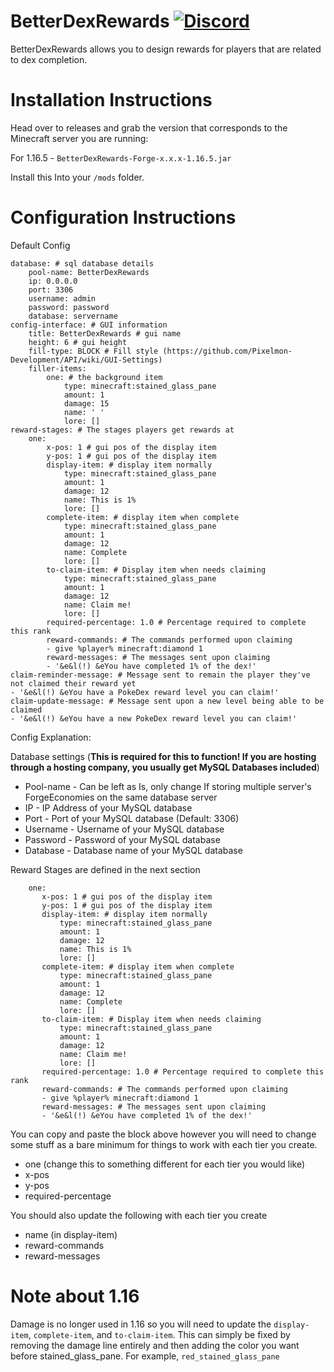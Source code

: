 # BetterDexRewards [![Discord](https://img.shields.io/discord/831966641586831431)](https://discord.gg/7vqgtrjDGw)

BetterDexRewards allows you to design rewards for players that are related to dex completion.

# Installation Instructions
Head over to releases and grab the version that corresponds to the Minecraft server you are running:

For 1.16.5 - `BetterDexRewards-Forge-x.x.x-1.16.5.jar`

Install this Into your `/mods` folder.

# Configuration Instructions

Default Config
```
database: # sql database details
    pool-name: BetterDexRewards
    ip: 0.0.0.0
    port: 3306
    username: admin
    password: password
    database: servername
config-interface: # GUI information
    title: BetterDexRewards # gui name
    height: 6 # gui height
    fill-type: BLOCK # Fill style (https://github.com/Pixelmon-Development/API/wiki/GUI-Settings)
    filler-items:
        one: # the background item
            type: minecraft:stained_glass_pane
            amount: 1
            damage: 15
            name: ' '
            lore: []
reward-stages: # The stages players get rewards at
    one:
        x-pos: 1 # gui pos of the display item
        y-pos: 1 # gui pos of the display item
        display-item: # display item normally
            type: minecraft:stained_glass_pane
            amount: 1
            damage: 12
            name: This is 1%
            lore: []
        complete-item: # display item when complete
            type: minecraft:stained_glass_pane
            amount: 1
            damage: 12
            name: Complete
            lore: []
        to-claim-item: # Display item when needs claiming
            type: minecraft:stained_glass_pane
            amount: 1
            damage: 12
            name: Claim me!
            lore: []
        required-percentage: 1.0 # Percentage required to complete this rank
        reward-commands: # The commands performed upon claiming
        - give %player% minecraft:diamond 1
        reward-messages: # The messages sent upon claiming
        - '&e&l(!) &eYou have completed 1% of the dex!'
claim-reminder-message: # Message sent to remain the player they've not claimed their reward yet
- '&e&l(!) &eYou have a PokeDex reward level you can claim!'
claim-update-message: # Message sent upon a new level being able to be claimed
- '&e&l(!) &eYou have a new PokeDex reward level you can claim!'
```
Config Explanation:

Database settings (**This is required for this to function! If you are hosting through a hosting company, you usually get MySQL Databases included**)

 - Pool-name - Can be left as Is, only change If storing multiple server's ForgeEconomies on the same database server
 - IP - IP Address of your MySQL database
 - Port - Port of your MySQL database (Default: 3306)
 - Username - Username of your MySQL database
 - Password - Password of your MySQL database
 - Database - Database name of your MySQL database
 
 Reward Stages are defined in the next section
 
 ```
     one:
        x-pos: 1 # gui pos of the display item
        y-pos: 1 # gui pos of the display item
        display-item: # display item normally
            type: minecraft:stained_glass_pane
            amount: 1
            damage: 12
            name: This is 1%
            lore: []
        complete-item: # display item when complete
            type: minecraft:stained_glass_pane
            amount: 1
            damage: 12
            name: Complete
            lore: []
        to-claim-item: # Display item when needs claiming
            type: minecraft:stained_glass_pane
            amount: 1
            damage: 12
            name: Claim me!
            lore: []
        required-percentage: 1.0 # Percentage required to complete this rank
        reward-commands: # The commands performed upon claiming
        - give %player% minecraft:diamond 1
        reward-messages: # The messages sent upon claiming
        - '&e&l(!) &eYou have completed 1% of the dex!'
```

You can copy and paste the block above however you will need to change some stuff as a bare minimum for things to work with each tier you create.
- one (change this to something different for each tier you would like)
- x-pos
- y-pos
- required-percentage

You should also update the following with each tier you create
- name (in display-item)
- reward-commands
- reward-messages

# Note about 1.16
Damage is no longer used in 1.16 so you will need to update the `display-item`, `complete-item`, and `to-claim-item`. This can simply be fixed by removing the damage line entirely and then adding the color you want before stained_glass_pane. For example, `red_stained_glass_pane`
